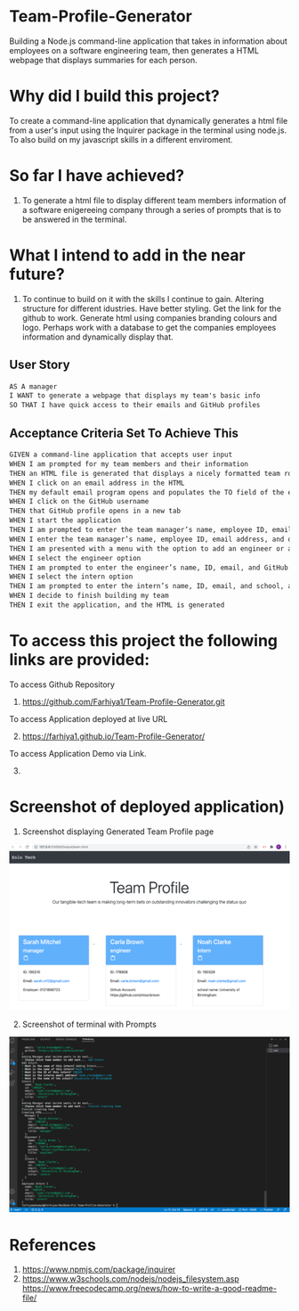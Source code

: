 # Team-Profile-Generator

Building a Node.js command-line application that takes in information about employees on a software engineering team, then generates a HTML webpage that displays summaries for each person.

# Why did I build this project?

To create a command-line application that dynamically generates a html file from a user's input using the Inquirer package in the terminal using node.js. To also build on my javascript skills in a different enviroment.

# So far I have achieved?

1. To generate a html file to display different team members information of a software enigereeing company through a series of prompts that is to be answered in the terminal.

# What I intend to add in the near future?

1. To continue to build on it with the skills I continue to gain. Altering structure for different idustries. Have better styling. Get the link for the github to work. Generate html using companies branding colours and logo. Perhaps work with a database to get the companies employees information and dynamically display that.

## User Story

```md
AS A manager
I WANT to generate a webpage that displays my team's basic info
SO THAT I have quick access to their emails and GitHub profiles
```

## Acceptance Criteria Set To Achieve This

```md
GIVEN a command-line application that accepts user input
WHEN I am prompted for my team members and their information
THEN an HTML file is generated that displays a nicely formatted team roster based on user input
WHEN I click on an email address in the HTML
THEN my default email program opens and populates the TO field of the email with the address
WHEN I click on the GitHub username
THEN that GitHub profile opens in a new tab
WHEN I start the application
THEN I am prompted to enter the team manager’s name, employee ID, email address, and office number
WHEN I enter the team manager’s name, employee ID, email address, and office number
THEN I am presented with a menu with the option to add an engineer or an intern or to finish building my team
WHEN I select the engineer option
THEN I am prompted to enter the engineer’s name, ID, email, and GitHub username, and I am taken back to the menu
WHEN I select the intern option
THEN I am prompted to enter the intern’s name, ID, email, and school, and I am taken back to the menu
WHEN I decide to finish building my team
THEN I exit the application, and the HTML is generated
```

# To access this project the following links are provided:

To access Github Repository

1. https://github.com/Farhiya1/Team-Profile-Generator.git

To access Application deployed at live URL

2. https://farhiya1.github.io/Team-Profile-Generator/

To access Application Demo via Link.

3.

# Screenshot of deployed application)

1. Screenshot displaying Generated Team Profile page

![Screenshot of completed application](./Images/Screenshot1-GeneratedHTML.png)

2. Screenshot of terminal with Prompts

![Screenshot of completed application](./Images/Screenshot2-PromptsInTerminal.png)

# References

1. https://www.npmjs.com/package/inquirer
2. https://www.w3schools.com/nodejs/nodejs_filesystem.asp
   https://www.freecodecamp.org/news/how-to-write-a-good-readme-file/
